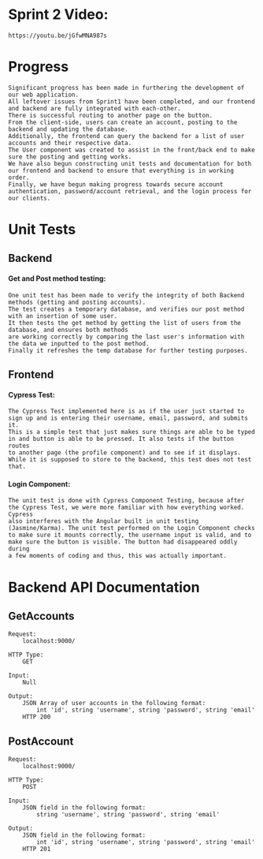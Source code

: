 # Sprint 2 Video:
    https://youtu.be/jGfwMNA987s
# Progress
    Significant progress has been made in furthering the development of our web application. 
    All leftover issues from Sprint1 have been completed, and our frontend and backend are fully integrated with each-other.
    There is successful routing to another page on the button.
    From the client-side, users can create an account, posting to the backend and updating the database.
    Additionally, the frontend can query the backend for a list of user accounts and their respective data.
    The User component was created to assist in the front/back end to make sure the posting and getting works. 
    We have also begun constructing unit tests and documentation for both our frontend and backend to ensure that everything is in working order.
    Finally, we have begun making progress towards secure account authentication, password/account retrieval, and the login process for our clients.

# Unit Tests
## Backend
#### Get and Post method testing:
    One unit test has been made to verify the integrity of both Backend methods (getting and posting accounts).
    The test creates a temporary database, and verifies our post method with an insertion of some user.
    It then tests the get method by getting the list of users from the database, and ensures both methods
    are working correctly by comparing the last user's information with the data we inputted to the post method.
    Finally it refreshes the temp database for further testing purposes.
## Frontend
#### Cypress Test:
    The Cypress Test implemented here is as if the user just started to sign up and is entering their username, email, password, and submits it.
    This is a simple test that just makes sure things are able to be typed in and button is able to be pressed. It also tests if the button routes
    to another page (the profile component) and to see if it displays. While it is supposed to store to the backend, this test does not test that. 
#### Login Component:
    The unit test is done with Cypress Component Testing, because after the Cypress Test, we were more familiar with how everything worked. Cypress
    also interferes with the Angular built in unit testing (Jasmine/Karma). The unit test performed on the Login Component checks
    to make sure it mounts correctly, the username input is valid, and to make sure the button is visible. The button had disappeared oddly during
    a few moments of coding and thus, this was actually important. 

# Backend API Documentation
## GetAccounts
    Request:
        localhost:9000/
        
    HTTP Type:
        GET
        
    Input:
        Null
        
    Output:
        JSON Array of user accounts in the following format:
            int 'id', string 'username', string 'password', string 'email'
        HTTP 200
        
## PostAccount
    Request:
        localhost:9000/
        
    HTTP Type:
        POST
        
    Input:
        JSON field in the following format:
            string 'username', string 'password', string 'email'
        
    Output:
        JSON field in the following format:
            int 'id', string 'username', string 'password', string 'email'
        HTTP 201
